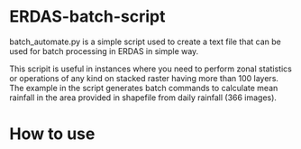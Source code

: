 # ERDAS-batch-script
batch_automate.py is a simple script used to create a text file that can be used for batch processing in ERDAS in simple way. 

This scripit is useful in instances where you need to perform zonal statistics or operations of any kind on stacked raster having more than 100 layers.
The example in the script generates batch commands to calculate mean rainfall in the area provided in shapefile from daily rainfall (366 images). 

# How to use
